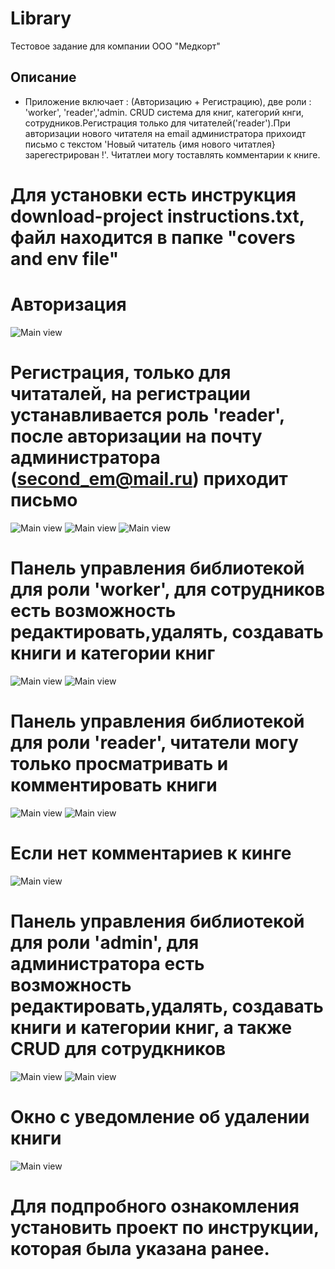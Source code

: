 # Library
Тестовое задание для компании ООО "Медкорт"
## Описание
* Приложение включает : (Авторизацию + Регистрацию), две роли : 'worker', 'reader','admin. CRUD система для книг, категорий кнги, сотрудников.Регистрация только для читателей('reader').При авторизации нового читателя на email администратора прихоидт письмо с текстом 'Новый читатель {имя нового читатлея} зарегестрирован !'. Читатлеи могу тоставлять комментарии к книге.
# Для установки есть инструкция download-project instructions.txt, файл находится в папке "covers and env file"
# Авторизация
![Main view](screenshots/log_in.png)
# Регистрация, только для читаталей, на регистрации устанавливается роль 'reader', после авторизации на почту администратора (second_em@mail.ru) приходит письмо
![Main view](screenshots/auth_for_readers.png)
![Main view](screenshots/auth_for_email_page_1.png)
![Main view](screenshots/auth_for_email_page_2.png)
# Панель управления библиотекой для роли 'worker', для сотрудников есть возможность редактировать,удалять, создавать книги и категории книг
![Main view](screenshots/dashboard_for_worker.png)
![Main view](screenshots/dashboard_for_worker_page_category_books.png)
# Панель управления библиотекой для роли 'reader', читатели могу только просматривать и комментировать книги
![Main view](screenshots/reader_dashboardpng.png)
![Main view](screenshots/comment_book.png)
# Если нет комментариев к кинге
![Main view](screenshots/null_comment_book.png)
# Панель управления библиотекой для роли 'admin', для администратора есть возможность редактировать,удалять, создавать книги и категории книг, а также CRUD для сотрудкников
![Main view](screenshots/admin_dashboard.png)
![Main view](screenshots/admin_worker_CRUD.png)
# Окно с уведомление об удалении книги
![Main view](screenshots/delete_alert_for_books.png)
# Для подпробного ознакомления установить проект по инструкции, которая была указана ранее.
